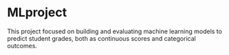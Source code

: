 # MLproject
This project focused on building and evaluating machine learning models to predict student grades, both as continuous scores and categorical outcomes. 
